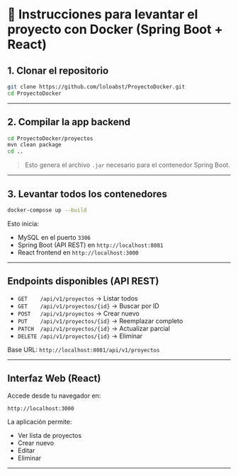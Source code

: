 # 🐳 Instrucciones para levantar el proyecto con Docker (Spring Boot + React)

## 1. Clonar el repositorio

```bash
git clone https://github.com/loloabst/ProyectoDocker.git
cd ProyectoDocker
```

---

## 2. Compilar la app backend

```bash
cd ProyectoDocker/proyectos
mvn clean package
cd ..
```

> Esto genera el archivo `.jar` necesario para el contenedor Spring Boot.

---

## 3. Levantar todos los contenedores

```bash
docker-compose up --build
```

Esto inicia:

- MySQL en el puerto `3306`
- Spring Boot (API REST) en `http://localhost:8081`
- React frontend en `http://localhost:3000`

---

## Endpoints disponibles (API REST)

- `GET    /api/v1/proyectos` → Listar todos
- `GET    /api/v1/proyectos/{id}` → Buscar por ID
- `POST   /api/v1/proyectos` → Crear nuevo
- `PUT    /api/v1/proyectos/{id}` → Reemplazar completo
- `PATCH  /api/v1/proyectos/{id}` → Actualizar parcial
- `DELETE /api/v1/proyectos/{id}` → Eliminar

Base URL: `http://localhost:8081/api/v1/proyectos`

---

## Interfaz Web (React)

Accede desde tu navegador en:

```
http://localhost:3000
```

La aplicación permite:

- Ver lista de proyectos
- Crear nuevo
- Editar
- Eliminar

---


